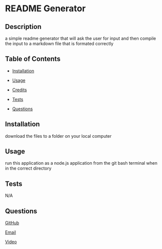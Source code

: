 # README Generator

## Description

a simple readme generator that will ask the user for input and then compile the input to a markdown file that is formated correctly

## Table of Contents

- [Installation](#installation)
- [Usage](#usage)

- [Credits](#credits)
- [Tests](#tests)
- [Questions](#questions)

## Installation

download the files to a folder on your local computer

## Usage

run this application as a node.js application from the git bash terminal when in the correct directory

## Tests

N/A

## Questions

[GitHub](https://github.com/Ajurgs)

[Email](ajjurgs5954@gmail.com)

[Video](https://drive.google.com/file/d/1eDcqcSmZpntoOt8amn4md3iNNOYdKkTZ/view?usp=sharing)
